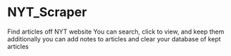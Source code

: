 # NYT_Scraper

Find articles off NYT website
You can search, click to view, and keep them
additionally you can add notes to articles 
and clear your database of kept articles
